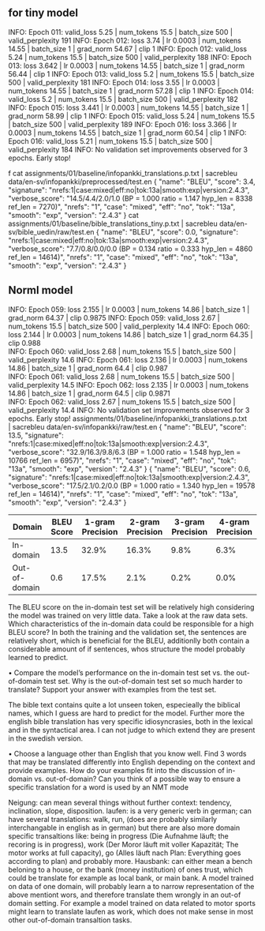 ## for tiny model
INFO: Epoch 011: valid_loss 5.25 | num_tokens 15.5 | batch_size 500 | valid_perplexity 191
INFO: Epoch 012: loss 3.74 | lr 0.0003 | num_tokens 14.55 | batch_size 1 | grad_norm 54.67 | clip 1
INFO: Epoch 012: valid_loss 5.24 | num_tokens 15.5 | batch_size 500 | valid_perplexity 188
INFO: Epoch 013: loss 3.642 | lr 0.0003 | num_tokens 14.55 | batch_size 1 | grad_norm 56.44 | clip 1
INFO: Epoch 013: valid_loss 5.2 | num_tokens 15.5 | batch_size 500 | valid_perplexity 181
INFO: Epoch 014: loss 3.55 | lr 0.0003 | num_tokens 14.55 | batch_size 1 | grad_norm 57.28 | clip 1
INFO: Epoch 014: valid_loss 5.2 | num_tokens 15.5 | batch_size 500 | valid_perplexity 182
INFO: Epoch 015: loss 3.441 | lr 0.0003 | num_tokens 14.55 | batch_size 1 | grad_norm 58.99 | clip 1
INFO: Epoch 015: valid_loss 5.24 | num_tokens 15.5 | batch_size 500 | valid_perplexity 189
INFO: Epoch 016: loss 3.366 | lr 0.0003 | num_tokens 14.55 | batch_size 1 | grad_norm 60.54 | clip 1
INFO: Epoch 016: valid_loss 5.21 | num_tokens 15.5 | batch_size 500 | valid_perplexity 184
INFO: No validation set improvements observed for 3 epochs. Early stop!

f cat assignments/01/baseline/infopankki_translations.p.txt | sacrebleu data/en-sv/infopankki/preprocessed/test.en
{
 "name": "BLEU",
 "score": 3.4,
 "signature": "nrefs:1|case:mixed|eff:no|tok:13a|smooth:exp|version:2.4.3",
 "verbose_score": "14.5/4.4/2.0/1.0 (BP = 1.000 ratio = 1.147 hyp_len = 8338 ref_len = 7270)",
 "nrefs": "1",
 "case": "mixed",
 "eff": "no",
 "tok": "13a",
 "smooth": "exp",
 "version": "2.4.3"
}
 cat assignments/01/baseline/bible_translations_tiny.p.txt | sacrebleu data/en-sv/bible_uedin/raw/test.en
{
 "name": "BLEU",
 "score": 0.0,
 "signature": "nrefs:1|case:mixed|eff:no|tok:13a|smooth:exp|version:2.4.3",
 "verbose_score": "7.7/0.8/0.0/0.0 (BP = 0.134 ratio = 0.333 hyp_len = 4860 ref_len = 14614)",
 "nrefs": "1",
 "case": "mixed",
 "eff": "no",
 "tok": "13a",
 "smooth": "exp",
 "version": "2.4.3"
}

## Norml model
INFO: Epoch 059: loss 2.155 | lr 0.0003 | num_tokens 14.86 | batch_size 1 | grad_norm 64.37 | clip 0.9875 
INFO: Epoch 059: valid_loss 2.67 | num_tokens 15.5 | batch_size 500 | valid_perplexity 14.4
INFO: Epoch 060: loss 2.144 | lr 0.0003 | num_tokens 14.86 | batch_size 1 | grad_norm 64.35 | clip 0.988                                                                                                                         
INFO: Epoch 060: valid_loss 2.68 | num_tokens 15.5 | batch_size 500 | valid_perplexity 14.6
INFO: Epoch 061: loss 2.136 | lr 0.0003 | num_tokens 14.86 | batch_size 1 | grad_norm 64.4 | clip 0.987                                                                                                                          
INFO: Epoch 061: valid_loss 2.68 | num_tokens 15.5 | batch_size 500 | valid_perplexity 14.5
INFO: Epoch 062: loss 2.135 | lr 0.0003 | num_tokens 14.86 | batch_size 1 | grad_norm 64.5 | clip 0.9871                                                                                                                         
INFO: Epoch 062: valid_loss 2.67 | num_tokens 15.5 | batch_size 500 | valid_perplexity 14.4
INFO: No validation set improvements observed for 3 epochs. Early stop!
assignments/01/baseline/infopankki_translations.p.txt \
| sacrebleu data/en-sv/infopankki/raw/test.en
{
 "name": "BLEU",
 "score": 13.5,
 "signature": "nrefs:1|case:mixed|eff:no|tok:13a|smooth:exp|version:2.4.3",
 "verbose_score": "32.9/16.3/9.8/6.3 (BP = 1.000 ratio = 1.548 hyp_len = 10766 ref_len = 6957)",
 "nrefs": "1",
 "case": "mixed",
 "eff": "no",
 "tok": "13a",
 "smooth": "exp",
 "version": "2.4.3"
}
{
 "name": "BLEU",
 "score": 0.6,
 "signature": "nrefs:1|case:mixed|eff:no|tok:13a|smooth:exp|version:2.4.3",
 "verbose_score": "17.5/2.1/0.2/0.0 (BP = 1.000 ratio = 1.340 hyp_len = 19578 ref_len = 14614)",
 "nrefs": "1",
 "case": "mixed",
 "eff": "no",
 "tok": "13a",
 "smooth": "exp",
 "version": "2.4.3"
}

| Domain       | BLEU Score | 1-gram Precision | 2-gram Precision | 3-gram Precision | 4-gram Precision |
|--------------|------------|------------------|------------------|------------------|------------------|
| In-domain    | 13.5       | 32.9%            | 16.3%            | 9.8%             | 6.3%             |
| Out-of-domain| 0.6        | 17.5%            | 2.1%             | 0.2%             | 0.0%             |


The BLEU score on the in-domain test set will be relatively high considering the model
was trained on very little data. Take a look at the raw data sets. Which characteristics of
the in-domain data could be responsible for a high BLEU score?
In both the training and the validation set, the sentences are relatively short, which is beneficial for the BLEU, additionlly both contain a considerable amount of if sentences, whos structure the model probably learned to predict. 


• Compare the model’s performance on the in-domain test set vs. the out-of-domain test
set. Why is the out-of-domain test set so much harder to translate? Support your answer
with examples from the test set.

The bible text contains quite a lot unseen token, especieally the biblical names, which I guess are hard to predict for the model. Further more the english bible translation has very specific idiosyncrasies, both in the lexical and in the syntactical area. I can not judge to which extend they are present in the swedish version. 

• Choose a language other than English that you know well. Find 3 words that may be
translated differently into English depending on the context and provide examples. How
do your examples fit into the discussion of in-domain vs. out-of-domain? Can you think
of a possible way to ensure a specific translation for a word is used by an NMT mode

Neigung: can mean several things without further context: tendency, inclination, slope, disposition.
laufen: is a very generic verb in german; can have several translations: walk, run, (does are probably similarly interchangable in english as in german) but there are also more domain specific transaltions like: being in progress (Die Aufnahme läuft; the recoring is in progress), work (Der Moror läuft mit voller Kapazität; The motor works at full capacity),  go (Alles läuft nach Plan: Everything goes according to plan) and probably more. 
Hausbank: can either mean a bench beloning to a house, or the bank (money institution) of ones trust,  which could be translate for example as local bank, or main bank. 
A model trained on data of one domain, will probably learn a to narrow representation of the above mentiont wors, and therefore translate them wrongly in an out-of domain setting. For example a model trained on data related to motor sports might learn to translate laufen as work, which does not make sense in most other out-of-domain transaltion tasks. 


